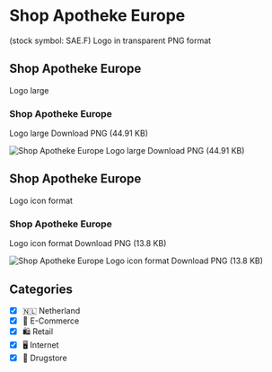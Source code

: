# Shop Apotheke Europe
 (stock symbol: SAE.F) Logo in transparent PNG format

## Shop Apotheke Europe
 Logo large

### Shop Apotheke Europe
 Logo large Download PNG (44.91 KB)

![Shop Apotheke Europe
 Logo large Download PNG (44.91 KB)](/img/orig/SAE.F_BIG-d8014565.png)

## Shop Apotheke Europe
 Logo icon format

### Shop Apotheke Europe
 Logo icon format Download PNG (13.8 KB)

![Shop Apotheke Europe
 Logo icon format Download PNG (13.8 KB)](/img/orig/SAE.F-eef300d0.png)



## Categories
- [x] 🇳🇱 Netherland
- [x] 🛒 E-Commerce
- [x] 🛍️ Retail
- [x] 🖥️ Internet
- [x] 💊 Drugstore
